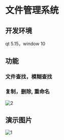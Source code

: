 # 文件管理系统
## 开发环境
qt 5.15，window 10
## 功能
### 文件查找，模糊查找
### 复制，删除, 重命名
![2](http://s79fwm27x.hb-bkt.clouddn.com/filemanager/2.png)
## 演示图片
![1](http://s79fwm27x.hb-bkt.clouddn.com/filemanager/1.png)

